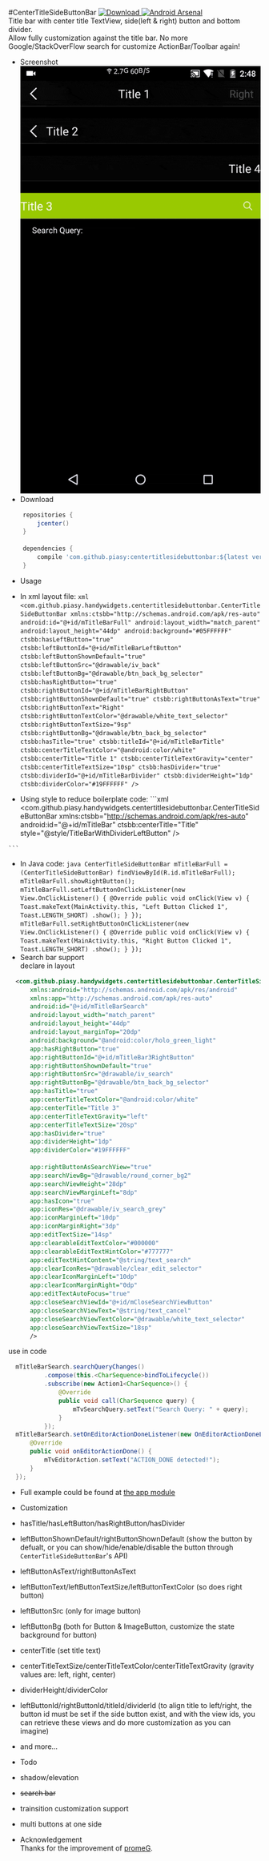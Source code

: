 #CenterTitleSideButtonBar
[ ![Download](https://api.bintray.com/packages/piasy/maven/HandyWidgets/images/download.svg) ](https://bintray.com/piasy/maven/HandyWidgets/_latestVersion) [![Android Arsenal](https://img.shields.io/badge/Android%20Arsenal-HandyWidgets-green.svg?style=flat)](https://android-arsenal.com/details/1/2455)  
Title bar with center title TextView, side(left & right) button and bottom divider.  
Allow fully customization against the title bar. No more Google/StackOverFlow search for customize ActionBar/Toolbar again!

+  Screenshot  
![center_title_side_button_bar.gif](../art/center_title_side_button_bar.gif)
+  Download
```groovy
    repositories {
        jcenter()
    }

    dependencies {
        compile 'com.github.piasy:centertitlesidebuttonbar:${latest version}'
    }
```
+  Usage
  +  In xml layout file:
    ```xml
        <com.github.piasy.handywidgets.centertitlesidebuttonbar.CenterTitleSideButtonBar
            xmlns:ctsbb="http://schemas.android.com/apk/res-auto"
            android:id="@+id/mTitleBarFull"
            android:layout_width="match_parent"
            android:layout_height="44dp"
            android:background="#05FFFFFF"
            ctsbb:hasLeftButton="true"
            ctsbb:leftButtonId="@+id/mTitleBarLeftButton"
            ctsbb:leftButtonShownDefault="true"
            ctsbb:leftButtonSrc="@drawable/iv_back"
            ctsbb:leftButtonBg="@drawable/btn_back_bg_selector"
            ctsbb:hasRightButton="true"
            ctsbb:rightButtonId="@+id/mTitleBarRightButton"
            ctsbb:rightButtonShownDefault="true"
            ctsbb:rightButtonAsText="true"
            ctsbb:rightButtonText="Right"
            ctsbb:rightButtonTextColor="@drawable/white_text_selector"
            ctsbb:rightButtonTextSize="9sp"
            ctsbb:rightButtonBg="@drawable/btn_back_bg_selector"
            ctsbb:hasTitle="true"
            ctsbb:titleId="@+id/mTitleBarTitle"
            ctsbb:centerTitleTextColor="@android:color/white"
            ctsbb:centerTitle="Title 1"
            ctsbb:centerTitleTextGravity="center"
            ctsbb:centerTitleTextSize="10sp"
            ctsbb:hasDivider="true"
            ctsbb:dividerId="@+id/mTitleBarDivider"
            ctsbb:dividerHeight="1dp"
            ctsbb:dividerColor="#19FFFFFF"
            />
    ```
  +  Using style to reduce boilerplate code:
    ```xml
        <com.github.piasy.handywidgets.centertitlesidebuttonbar.CenterTitleSideButtonBar
            xmlns:ctsbb="http://schemas.android.com/apk/res-auto"
            android:id="@+id/mTitleBar"
            ctsbb:centerTitle="Title"
            style="@style/TitleBarWithDividerLeftButton"
            />
            
        <style name="TitleBarWithDividerLeftButton">
            <item name="android:layout_width">match_parent</item>
            <item name="android:layout_height">44dp</item>
            <item name="android:background">@color/white_transparent_2</item>
            <item name="hasLeftButton">true</item>
            <item name="leftButtonSrc">@mipmap/iv_back</item>
            <item name="leftButtonBg">@drawable/btn_back_bg_selector</item>
            <item name="hasTitle">true</item>
            <item name="centerTitleTextColor">@color/white</item>
            <item name="centerTitleTextGravity">center</item>
            <item name="centerTitleTextSize">@dimen/text_44pt</item>
            <item name="hasDivider">true</item>
            <item name="dividerHeight">1dp</item>
            <item name="dividerColor">@color/white_transparent_10</item>
        </style>
    ```
  +  In Java code:
    ```java
        CenterTitleSideButtonBar mTitleBarFull = (CenterTitleSideButtonBar) findViewById(R.id.mTitleBarFull);
        mTitleBarFull.showRightButton();
        mTitleBarFull.setLeftButtonOnClickListener(new View.OnClickListener() {
            @Override
            public void onClick(View v) {
                Toast.makeText(MainActivity.this, "Left Button Clicked 1", Toast.LENGTH_SHORT)
                        .show();
            }
        });
        mTitleBarFull.setRightButtonOnClickListener(new View.OnClickListener() {
            @Override
            public void onClick(View v) {
                Toast.makeText(MainActivity.this, "Right Button Clicked 1", Toast.LENGTH_SHORT)
                        .show();
            }
        });
    ```
  +  Search bar support  
  declare in layout
  ```xml
    <com.github.piasy.handywidgets.centertitlesidebuttonbar.CenterTitleSideButtonBar
        xmlns:android="http://schemas.android.com/apk/res/android"
        xmlns:app="http://schemas.android.com/apk/res-auto"
        android:id="@+id/mTitleBarSearch"
        android:layout_width="match_parent"
        android:layout_height="44dp"
        android:layout_marginTop="20dp"
        android:background="@android:color/holo_green_light"
        app:hasRightButton="true"
        app:rightButtonId="@+id/mTitleBar3RightButton"
        app:rightButtonShownDefault="true"
        app:rightButtonSrc="@drawable/iv_search"
        app:rightButtonBg="@drawable/btn_back_bg_selector"
        app:hasTitle="true"
        app:centerTitleTextColor="@android:color/white"
        app:centerTitle="Title 3"
        app:centerTitleTextGravity="left"
        app:centerTitleTextSize="20sp"
        app:hasDivider="true"
        app:dividerHeight="1dp"
        app:dividerColor="#19FFFFFF"
    
        app:rightButtonAsSearchView="true"
        app:searchViewBg="@drawable/round_corner_bg2"
        app:searchViewHeight="28dp"
        app:searchViewMarginLeft="8dp"
        app:hasIcon="true"
        app:iconRes="@drawable/iv_search_grey"
        app:iconMarginLeft="10dp"
        app:iconMarginRight="3dp"
        app:editTextSize="14sp"
        app:clearableEditTextColor="#000000"
        app:clearableEditTextHintColor="#777777"
        app:editTextHintContent="@string/text_search"
        app:clearIconRes="@drawable/clear_edit_selector"
        app:clearIconMarginLeft="10dp"
        app:clearIconMarginRight="0dp"
        app:editTextAutoFocus="true"
        app:closeSearchViewId="@+id/mCloseSearchViewButton"
        app:closeSearchViewText="@string/text_cancel"
        app:closeSearchViewTextColor="@drawable/white_text_selector"
        app:closeSearchViewTextSize="18sp"
        />
  ```  
  use in code
  ```java
    mTitleBarSearch.searchQueryChanges()
            .compose(this.<CharSequence>bindToLifecycle())
            .subscribe(new Action1<CharSequence>() {
                @Override
                public void call(CharSequence query) {
                    mTvSearchQuery.setText("Search Query: " + query);
                }
            });
    mTitleBarSearch.setOnEditorActionDoneListener(new OnEditorActionDoneListener() {
        @Override
        public void onEditorActionDone() {
            mTvEditorAction.setText("ACTION_DONE detected!");
        }
    });
  ```
  +  Full example could be found at [the app module](../app/)

+  Customization
  +  hasTitle/hasLeftButton/hasRightButton/hasDivider
  +  leftButtonShownDefault/rightButtonShownDefault (show the button by defualt, or you can show/hide/enable/disable the button through `CenterTitleSideButtonBar`'s API)
  +  leftButtonAsText/rightButtonAsText
  +  leftButtonText/leftButtonTextSize/leftButtonTextColor (so does right button)
  +  leftButtonSrc (only for image button)
  +  leftButtonBg (both for Button & ImageButton, customize the state background for button)
  +  centerTitle (set title text)
  +  centerTitleTextSize/centerTitleTextColor/centerTitleTextGravity (gravity values are: left, right, center)
  +  dividerHeight/dividerColor
  +  leftButtonId/rightButtonId/titleId/dividerId (to align title to left/right, the button id must be set if the side button exist, and with the view ids, you can retrieve these views and do more customization as you can imagine)
  +  and more...
+  Todo
  +  shadow/elevation
  +  ~~search bar~~
  +  trainsition customization support
  +  multi buttons at one side
+  Acknowledgement  
Thanks for the improvement of [promeG](https://github.com/promeG/).
